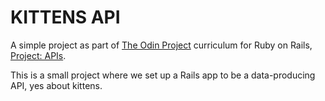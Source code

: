 # KITTENS API

A simple project as part of [The Odin Project](https://www.theodinproject.com) curriculum for Ruby on Rails, [Project: APIs](https://www.theodinproject.com/courses/ruby-on-rails/lessons/apis?ref=lnav).

This is a small project where we set up a Rails app to be a data-producing API, yes about kittens.
